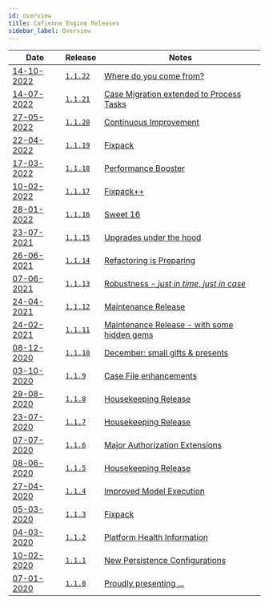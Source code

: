 ```yaml
---
id: overview
title: Cafienne Engine Releases
sidebar_label: Overview
---
```




| Date       |  Release   | Notes                 |
|------------|------------|-----------------------|
| [14-10-2022](1.1.22.md) | [`1.1.22`](1.1.22.md) | [Where do you come from?](1.1.22.md) |
| [14-07-2022](1.1.21.md) | [`1.1.21`](1.1.21.md) | [Case Migration extended to Process Tasks](1.1.21.md) |
| [27-05-2022](1.1.20.md) | [`1.1.20`](1.1.20.md) | [Continuous Improvement](1.1.20.md) |
| [22-04-2022](1.1.19.md) | [`1.1.19`](1.1.19.md) | [Fixpack](1.1.19.md) |
| [17-03-2022](1.1.18.md) | [`1.1.18`](1.1.18.md) | [Performance Booster](1.1.18.md) |
| [10-02-2022](1.1.17.md) | [`1.1.17`](1.1.17.md) | [Fixpack++](1.1.17.md) |
| [28-01-2022](1.1.16.md) | [`1.1.16`](1.1.16.md) | [Sweet 16](1.1.16.md) |
| [23-07-2021](1.1.15.md) | [`1.1.15`](1.1.15.md) | [Upgrades under the hood](1.1.15.md) |
| [26-06-2021](1.1.14.md) | [`1.1.14`](1.1.14.md) | [Refactoring is Preparing](1.1.14.md) |
| [07-06-2021](1.1.13.md) | [`1.1.13`](1.1.13.md) | [Robustness - _just in time_, _just in case_](1.1.13.md) |
| [24-04-2021](1.1.12.md) | [`1.1.12`](1.1.12.md) | [Maintenance Release](1.1.12.md) |
| [24-02-2021](1.1.11.md) | [`1.1.11`](1.1.11.md) | [Maintenance Release - with some hidden gems](1.1.11.md) |
| [08-12-2020](1.1.10.md) | [`1.1.10`](1.1.10.md) | [December: small gifts & presents](1.1.10.md) |
| [03-10-2020](1.1.9.md)  | [`1.1.9`](1.1.9.md)   | [Case File enhancements](1.1.9.md) |
| [29-08-2020](1.1.8.md)  | [`1.1.8`](1.1.8.md)   | [Housekeeping Release](1.1.8.md) |
| [23-07-2020](1.1.7.md)  | [`1.1.7`](1.1.7.md)   | [Housekeeping Release](1.1.7.md)    |
| [07-07-2020](1.1.6.md)  | [`1.1.6`](1.1.6.md)   | [Major Authorization Extensions](1.1.6.md)    |
| [08-06-2020](1.1.5.md)  | [`1.1.5`](1.1.5.md)   | [Housekeeping Release](1.1.5.md)    |
| [27-04-2020](1.1.4.md)  | [`1.1.4`](1.1.4.md)   | [Improved Model Execution](1.1.4.md)    |
| [05-03-2020](1.1.3.md)  | [`1.1.3`](1.1.3.md)   | [Fixpack](1.1.3.md)    |
| [04-03-2020](1.1.2.md)  | [`1.1.2`](1.1.2.md)   | [Platform Health Information](1.1.2.md)    |
| [10-02-2020](1.1.1.md)  | [`1.1.1`](1.1.1.md)   | [New Persistence Configurations](1.1.1.md)    |
| [07-01-2020](1.1.0.md)  | [`1.1.0`](1.1.0.md)   | [Proudly presenting ...](1.1.0.md)    |
